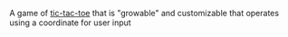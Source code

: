 A game of [tic-tac-toe](https://en.wikipedia.org/wiki/Tic-tac-toe) that is "growable" and customizable that operates using a coordinate for user input
